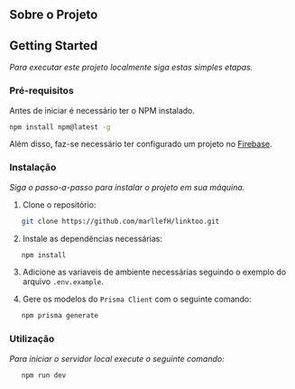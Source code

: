 ## Sobre o Projeto

## Getting Started

_Para executar este projeto localmente siga estas simples etapas._

### Pré-requisitos

Antes de iniciar é necessário ter o NPM instalado.
```sh
npm install npm@latest -g
```

Além disso, faz-se necessário ter configurado um projeto no [Firebase](https://console.firebase.google.com/).

### Instalação

_Siga o passo-a-passo para instalar o projeto em sua máquina._

1. Clone o repositório: 
```sh
   git clone https://github.com/marllefH/linktoo.git
```
2. Instale as dependências necessárias:
```sh
   npm install
```
3. Adicione as variaveis de ambiente necessárias seguindo o exemplo do arquivo `.env.example`.

4. Gere os modelos do `Prisma Client` com o seguinte comando:
```sh
   npm prisma generate
```

### Utilização

_Para iniciar o servidor local execute o seguinte comando:_
```sh
   npm run dev
```

